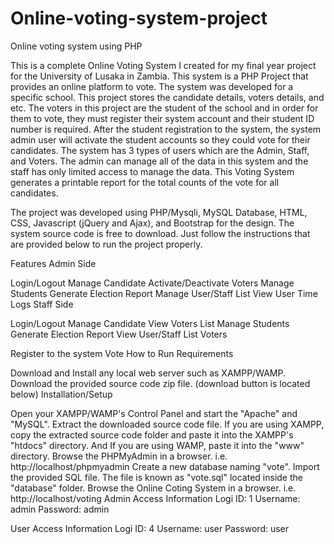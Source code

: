# Online-voting-system-project

Online voting system using PHP

This is a complete Online Voting System I created for my final year project for the University of Lusaka in Zambia. This system is a PHP Project that provides an online platform to vote. The system was developed for a specific school. This project stores the candidate details, voters details, and etc. The voters in this project are the student of the school and in order for them to vote, they must register their system account and their student ID number is required. After the student registration to the system, the system admin user will activate the student accounts so they could vote for their candidates. The system has 3 types of users which are the Admin, Staff, and Voters. The admin can manage all of the data in this system and the staff has only limited access to manage the data. This Voting System generates a printable report for the total counts of the vote for all candidates.

The project was developed using PHP/Mysqli, MySQL Database, HTML, CSS, Javascript (jQuery and Ajax), and Bootstrap for the design. The system source code is free to download. Just follow the instructions that are provided below to run the project properly.

Features
Admin Side

Login/Logout
Manage Candidate
Activate/Deactivate Voters
Manage Students
Generate Election Report
Manage User/Staff List
View User Time Logs
Staff Side

Login/Logout
Manage Candidate
View Voters List
Manage Students
Generate Election Report
View User/Staff List
Voters

Register to the system
Vote
How to Run
Requirements

Download and Install any local web server such as XAMPP/WAMP.
Download the provided source code zip file. (download button is located below)
Installation/Setup

Open your XAMPP/WAMP's Control Panel and start the "Apache" and "MySQL".
Extract the downloaded source code file.
If you are using XAMPP, copy the extracted source code folder and paste it into the XAMPP's "htdocs" directory. And If you are using WAMP, paste it into the "www" directory.
Browse the PHPMyAdmin in a browser. i.e. http://localhost/phpmyadmin
Create a new database naming "vote".
Import the provided SQL file. The file is known as "vote.sql" located inside the "database" folder.
Browse the Online Coting System in a browser. i.e. http://localhost/voting
Admin Access Information
Logi ID: 1
Username: admin
Password: admin

User Access Information
Logi ID: 4
Username: user
Password: user
